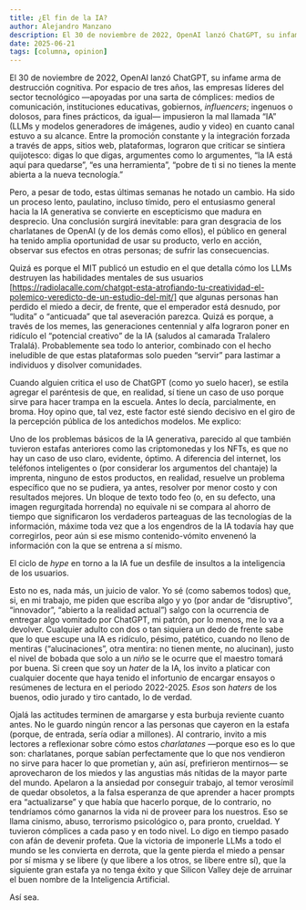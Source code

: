 ```yaml
---
title: ¿El fin de la IA?
author: Alejandro Manzano
description: El 30 de noviembre de 2022, OpenAI lanzó ChatGPT, su infame arma de destrucción cognitiva. A pesar de todo, estas últimas semanas he notado un cambio. Ha sido un proceso lento, paulatino, incluso tímido, pero el entusiasmo general hacia la IA generativa se convierte en escepticismo que madura en desprecio.
date: 2025-06-21
tags: [columna, opinion]
---
```


El 30 de noviembre de 2022, OpenAI lanzó ChatGPT, su infame arma de destrucción cognitiva. Por espacio de tres años, las empresas líderes del sector tecnológico —apoyadas por una sarta de cómplices: medios de comunicación, instituciones educativas, gobiernos, _influencers_; ingenuos o dolosos, para fines prácticos, da igual— impusieron la mal llamada “IA” (LLMs y modelos generadores de imágenes, audio y video) en cuanto canal estuvo a su alcance. Entre la promoción constante y la integración forzada a través de apps, sitios web, plataformas, lograron que criticar se sintiera quijotesco: digas lo que digas, argumentes como lo argumentes, “la IA está aquí para quedarse”, “es una herramienta”, “pobre de ti si no tienes la mente abierta a la nueva tecnología.”

Pero, a pesar de todo, estas últimas semanas he notado un cambio. Ha sido un proceso lento, paulatino, incluso tímido, pero el entusiasmo general hacia la IA generativa se convierte en escepticismo que madura en desprecio. Una conclusión surgirá inevitable: para gran desgracia de los charlatanes de OpenAI (y de los demás como ellos), el público en general ha tenido amplia oportunidad de usar su producto, verlo en acción, observar sus efectos en otras personas; de sufrir las consecuencias.

Quizá es porque el MIT publicó un estudio en el que detalla cómo los LLMs destruyen las habilidades mentales de sus usuarios [https://radiolacalle.com/chatgpt-esta-atrofiando-tu-creatividad-el-polemico-veredicto-de-un-estudio-del-mit/] que algunas personas han perdido el miedo a decir, de frente, que el emperador está desnudo, por “ludita” o “anticuada” que tal aseveración parezca. Quizá es porque, a través de los memes, las generaciones centennial y alfa lograron poner en ridículo el “potencial creativo” de la IA (saludos al camarada Tralalero Tralalá). Probablemente sea todo lo anterior, combinado con el hecho ineludible de que estas plataformas solo pueden “servir” para lastimar a individuos y disolver comunidades.

Cuando alguien critica el uso de ChatGPT (como yo suelo hacer), se estila agregar el paréntesis de que, en realidad, sí tiene un caso de uso porque sirve para hacer trampa en la escuela. Antes lo decía, parcialmente, en broma. Hoy opino que, tal vez, este factor esté siendo decisivo en el giro de la percepción pública de los antedichos modelos. Me explico:

Uno de los problemas básicos de la IA generativa, parecido al que también tuvieron estafas anteriores como las criptomonedas y los NFTs, es que no hay un caso de uso claro, evidente, óptimo. A diferencia del internet, los teléfonos inteligentes o (por considerar los argumentos del chantaje) la imprenta, ninguno de estos productos, en realidad, resuelve un problema específico que no se pudiera, ya antes, resolver por menor costo y con resultados mejores. Un bloque de texto todo feo (o, en su defecto, una imagen regurgitada horrenda) no equivale ni se compara al ahorro de tiempo que significaron los verdaderos parteaguas de las tecnologías de la información, máxime toda vez que a los engendros de la IA todavía hay que corregirlos, peor aún si ese mismo contenido-vómito envenenó la información con la que se entrena a sí mismo.

El ciclo de _hype_ en torno a la IA fue un desfile de insultos a la inteligencia de los usuarios.

Esto no es, nada más, un juicio de valor. Yo sé (como sabemos todos) que, si, en mi trabajo, me piden que escriba algo y yo (por andar de “disruptivo”, “innovador”, “abierto a la realidad actual”) salgo con la ocurrencia de entregar algo vomitado por ChatGPT, mi patrón, por lo menos, me lo va a devolver. Cualquier adulto con dos o tan siquiera un dedo de frente sabe que lo que escupe una IA es ridículo, pésimo, patético, cuando no lleno de mentiras (“alucinaciones”, otra mentira: no tienen mente, no alucinan), justo el nivel de bobada que solo a un _niño_ se le ocurre que el maestro tomará por buena. Si creen que soy un _hater_ de la IA, los invito a platicar con cualquier docente que haya tenido el infortunio de encargar ensayos o resúmenes de lectura en el periodo 2022-2025. _Esos_ son _haters_ de los buenos, odio jurado y tiro cantado, lo de verdad.

Ojalá las actitudes terminen de amargarse y esta burbuja reviente cuanto antes. No le guardo ningún rencor a las personas que cayeron en la estafa (porque, de entrada, sería odiar a millones). Al contrario, invito a mis lectores a reflexionar sobre cómo estos _charlatanes_ —porque eso es lo que son: charlatanes, porque sabían perfectamente que lo que nos vendieron no sirve para hacer lo que prometían y, aún así, prefirieron mentirnos— se aprovecharon de los miedos y las angustias más nítidas de la mayor parte del mundo. Apelaron a la ansiedad por conseguir trabajo, al temor verosímil de quedar obsoletos, a la falsa esperanza de que aprender a hacer prompts era “actualizarse” y que había que hacerlo porque, de lo contrario, no tendríamos cómo ganarnos la vida ni de proveer para los nuestros. Eso se llama cinismo, abuso, terrorismo psicológico o, para pronto, crueldad. Y tuvieron cómplices a cada paso y en todo nivel. Lo digo en tiempo pasado con afán de devenir profeta. Que la victoria de imponerle LLMs a todo el mundo se les convierta en derrota, que la gente pierda el miedo a pensar por sí misma y se libere (y que libere a los otros, se libere entre sí), que la siguiente gran estafa ya no tenga éxito y que Silicon Valley deje de arruinar el buen nombre de la Inteligencia Artificial.

Así sea.
